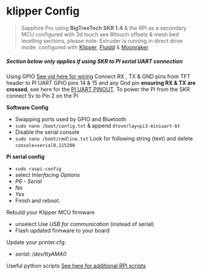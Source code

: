 # klipper Config

> Sapphire Pro using **BigTreeTech SKR 1.4** & the RPI as a secondary MCU configured with 3d touch see Bltouch offsets & mesh bed levelling sections, please note: Extruder is running in direct drive mode. configured with [Klipper](https://github.com/KevinOConnor/klipper), [Fluidd](https://github.com/cadriel/fluidd) & [Moonraker](https://github.com/Arksine/moonraker)


##### Section below only applies if using SKR to PI serial UART connection 

Using GPIO [See vid here for wiring](https://www.youtube.com/watch?v=AtW3GqkKUz8-Q&t=14m39s) Connect RX , TX & GND pins from TFT header to PI UART GPIO pins 14 & 15 and any Gnd pin **ensuring RX & TX are crossed**, see here for the [PI UART PINOUT](https://pinout.xyz/pinout/pin8_gpio14). To power the PI from the SKR connect 5v to Pin 2 on the PI
  
  **Software Config**
  * Swapping ports used by GPIO and Bluetooth
  * `sudo nano /boot/config.txt` & append `dtoverlay=pi3-miniuart-bt`
  * Disable the serial console
  * `sudo nano /boot/cmdline.txt` Look for following string (text) and delete `console=serial0,115200`

  **Pi serial config**
  * `sudo raspi-config`
  * select *Interfacing Options*
  * *P6 - Serial*
  * *No*
  * *Yes*
  * Finish and reboot.

  Rebuild your Klipper MCU firmware
  * unselect Use *USB for communication* (instead of serial)
  * Flash updated firmware to your board

  Update your printer.cfg:
  * *serial: /dev/ttyAMA0*

  Useful python scripts
  [See here for additional RPI scripts ](https://github.com/sajrashid/RpiPythonScripts)


